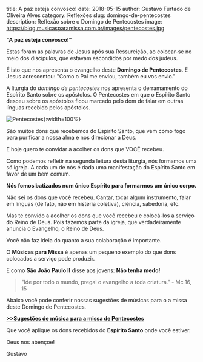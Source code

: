 ﻿title: A paz esteja convosco!
date: 2018-05-15
author: Gustavo Furtado de Oliveira Alves
category: Reflexões
slug: domingo-de-pentecostes
description: Reflexão sobre o Domingo de Pentecostes
image: https://blog.musicasparamissa.com.br/images/pentecostes.jpg

**"A paz esteja convosco!"**

Estas foram as palavras de Jesus após sua Ressureição, ao colocar-se no meio dos discípulos,
que estavam escondidos por medo dos judeus.

É isto que nos apresenta o evangelho deste **Domingo de Pentecostes**.
E Jesus acrescentou: "Como o Pai me enviou, também eu vos envio."

A liturgia do _domingo de pentecostes_ nos apresenta o derramamento do Espírito Santo sobre os apóstolos.
O Pentecostes em que o Espírito Santo desceu sobre os apóstolos ficou marcado
pelo dom de falar em outras línguas recebido pelos apóstolos.

![Pentecostes](https://blog.musicasparamissa.com.br/images/pentecostes.jpg){:width=100%}

São muitos dons que recebemos do Espírito Santo,
que vem como fogo para purificar a nossa alma e nos direcionar a Deus.

E hoje quero te convidar a acolher os dons que VOCÊ recebeu.

Como podemos refletir na segunda leitura desta liturgia, nós formamos uma só igreja.
A cada um de nós é dada uma manifestação do Espírito Santo em favor de um bem comum.

**Nós fomos batizados num único Espírito para formarmos um único corpo.**

Não sei os dons que você recebeu. Cantar, tocar algum instrumento,
falar em línguas (de fato, não em histeria coletiva), ciência, sabedoria, etc.

Mas te convido a acolher os dons que você recebeu e colocá-los a serviço do Reino de Deus.
Pois fazemos parte da igreja, que verdadeiramente anuncia o Evangelho, o Reino de Deus.

Você não faz ideia do quanto a sua colaboração é importante.

O **Músicas para Missa** é apenas um pequeno exemplo do que dons colocados a serviço pode produzir.

E como **São João Paulo II** disse aos jovens: **Não tenha medo!**

> "Ide por todo o mundo, pregai o evangelho a toda criatura." - Mc 16, 15

Abaixo você pode conferir nossas sugestões de músicas para o a missa deste Domingo de Pentecostes.

**[>>Sugestões de música para a missa de Pentecostes](http://musicasparamissa.com.br/sugestoes-para/domingo-de-pentecostes)**

Que você aplique os dons recebidos do **Espírito Santo** onde você estiver.

Deus nos abençoe!

Gustavo
